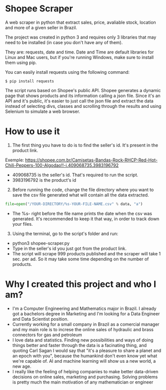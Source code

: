 # Shopee Scraper
A web scraper in python that extract sales, price, avaliable stock, location and more of a given seller in Brazil.

The project was created in python 3 and requires only 3 libraries that may need to be installed (in case you don't have any of them).

They are: requests, date and time. Date and Time are default libraries for Linux and Mac users, but if you're running Windows, make sure to install them using pip.

You can easily install requests using the following command:
```
$ pip install requests
```

The script runs based on Shopee's public API. Shopee generates a dynamic page that shows products and its information calling a json file. Since it's an API and it's public, it's easier to just call the json file and extract the data instead of selecting divs, classes and scrolling through the results and using Selenium to simulate a web browser.

# How to use it
1. The first thing you have to do is to find the seller's id. It's present in the product link.

Exemple:
https://shopee.com.br/Camisetas-Bandas-Rock-RHCP-Red-Hot-Chili-Peppers-100-Algodao!!-i.409068735.3983196792
- 409068735 is the seller's id. That's required to run the script.
- 3983196792 is the product's id

2. Before running the code, change the file directory where you want to save the csv file generated what will contain all the data extracted.
 ```python
file=open("/YOUR-DIRECTORY/%s-YOUR-FILE-NAME.csv" % data, "a")
```
- The %s- right before the file name prints the date when the csv was generated. It's recommended to keep it that way, in order to track down your files.

3. Using the terminal, go to the script's folder and run:
- python3 shopee-scraper.py
- Type in the seller's id you just got from the product link.
- The script will scrape 999 products published and the scraper will take 1 sec. per ad. So it may take some time depending on the number of products.

# Why I created this project and who I am?
- I'm a Computer Engineering and Mathematics major in Brazil. I already got a bachelors degree in Marketing and I'm looking for a Data Engineer and Data Scientist position. 
- Currently working for a small company in Brazil as a comercial manager and my main role is to increse the online sales of hydraulic and brass connectors for gas and petroleum
- I love data and statistics. Finding new possibilities and ways of doing things better and faster through the data is a facinating thing, and quoting Carl Sagan I would say that "it's a pleasure to share a planet and an epoch with you", because the humankind don't even know yet what we're capable of. AI and machine learning will show us a new world, a new age.
- I really like the feeling of helping companies to make better data-driven decisions on online sales, marketing and purchasing. Solving problems is pretty much the main motivation of any mathematician or engineer
